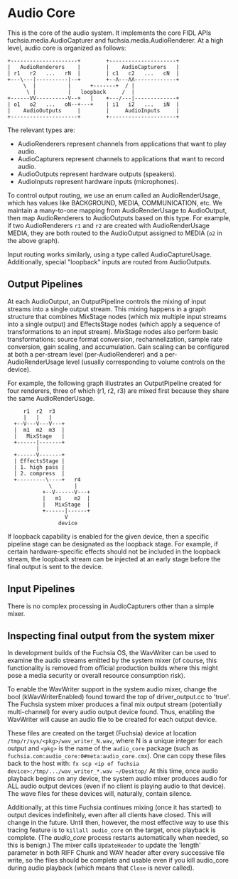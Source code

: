 # Audio Core

This is the core of the audio system. It implements the core FIDL APIs
fuchsia.media.AudioCapturer and fuchsia.media.AudioRenderer. At a high level,
audio core is organized as follows:

```plain
+---------------------+        +---------------------+
|   AudioRenderers    |        |    AudioCapturers   |
| r1   r2   ...   rN  |        | c1   c2   ...   cN  |
+---\---|----------|--+        +--Λ---ΛΛ-------------+
     \  |          |      +-------+  / |
      \ |          |   loopback     /  |
+------VV----------V--+   |    +---/---|-------------+
| o1   o2   ...   oN--+---+    | i1   i2   ...   iN  |
|    AudioOutputs     |        |     AudioInputs     |
+---------------------+        +---------------------+
```

The relevant types are:

*   AudioRenderers represent channels from applications that want to play audio.
*   AudioCapturers represent channels to applications that want to record audio.
*   AudioOutputs represent hardware outputs (speakers).
*   AudioInputs represent hardware inputs (microphones).

To control output routing, we use an enum called an AudioRenderUsage, which has
values like BACKGROUND, MEDIA, COMMUNICATION, etc. We maintain a many-to-one
mapping from AudioRenderUsage to AudioOutput, then map AudioRenderers to
AudioOutputs based on this type. For example, if two AudioRenderers `r1` and
`r2` are created with AudioRenderUsage MEDIA, they are both routed to the
AudioOutput assigned to MEDIA (`o2` in the above graph).

Input routing works similarly, using a type called AudioCaptureUsage.
Additionally, special "loopback" inputs are routed from AudioOutputs.

## Output Pipelines

At each AudioOutput, an OutputPipeline controls the mixing of input streams into
a single output stream. This mixing happens in a graph structure that combines
MixStage nodes (which mix multiple input streams into a single output) and
EffectsStage nodes (which apply a sequence of transformations to an input
stream). MixStage nodes also perform basic transformations: source format
conversion, rechannelization, sample rate conversion, gain scaling, and
accumulation. Gain scaling can be configured at both a per-stream level
(per-AudioRenderer) and a per-AudioRenderUsage level (usually corresponding to
volume controls on the device).

For example, the following graph illustrates an OutputPipeline created for four
renderers, three of which (r1, r2, r3) are mixed first because they share the
same AudioRenderUsage.

```plain
     r1  r2  r3
     |   |   |
  +--V---V---V---+
  |  m1  m2  m3  |
  |   MixStage   |
  +------|-------+
         |
  +------V-------+
  | EffectsStage |
  | 1. high pass |
  | 2. compress  |
  +---------\----+   r4
             \       |
           +--V------V---+
           |   m1    m2  |
           |   MixStage  |
           +------|------+
                  V
                device
```

If loopback capability is enabled for the given device, then a specific pipeline
stage can be designated as the loopback stage. For example, if certain
hardware-specific effects should not be included in the loopback stream, the
loopback stream can be injected at an early stage before the final output is
sent to the device.

## Input Pipelines

There is no complex processing in AudioCapturers other than a simple mixer.

## Inspecting final output from the system mixer

In development builds of the Fuchsia OS, the WavWriter can be used to examine
the audio streams emitted by the system mixer (of course, this functionality is
removed from official production builds where this might pose a media security
or overall resource consumption risk).

To enable the WavWriter support in the system audio mixer, change the bool
(kWavWriterEnabled) found toward the top of driver_output.cc to 'true'. The
Fuchsia system mixer produces a final mix output stream (potentially
multi-channel) for every audio output device found. Thus, enabling the WavWriter
will cause an audio file to be created for each output device.

These files are created on the target (Fuchsia) device at location
`/tmp/r/sys/<pkg>/wav_writer_N.wav`, where N is a unique integer for each output
and `<pkg>` is the name of the `audio_core` package (such as
`fuchsia.com:audio_core:0#meta:audio_core.cmx`). One can copy these files back
to the host with: `fx scp <ip of fuchsia device>:/tmp/.../wav_writer_*.wav
~/Desktop/` At this time, once audio playback begins on any device, the system
audio mixer produces audio for ALL audio output devices (even if no client is
playing audio to that device). The wave files for these devices will, naturally,
contain silence.

Additionally, at this time Fuchsia continues mixing (once it has started) to
output devices indefinitely, even after all clients have closed. This will
change in the future. Until then, however, the most effective way to use this
tracing feature is to `killall audio_core` on the target, once playback is
complete. (The _audio_core_ process restarts automatically when needed, so this
is benign.) The mixer calls `UpdateHeader` to update the 'length' parameter in
both RIFF Chunk and WAV header after every successive file write, so the files
should be complete and usable even if you kill audio_core during audio playback
(which means that `Close` is never called).
